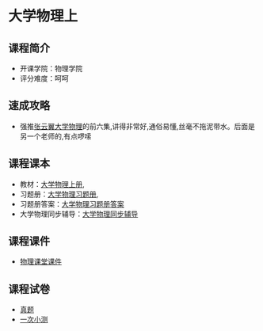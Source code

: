 # 大学物理上

## 课程简介

- 开课学院：物理学院
- 评分难度：呵呵

## 速成攻略
- 强推[张云翼大学物理](https://www.bilibili.com/video/BV1VS411A75c/?spm_id_from=333.337.search-card.all.click&vd_source=11648ea8b9149e78b210f1a1582d46d7)的前六集,讲得非常好,通俗易懂,丝毫不拖泥带水。后面是另一个老师的,有点啰嗦


## 课程课本

- 教材：[大学物理上册](https://github.com/YuhangChen1/HUSR-CS-Learning/blob/master/%E5%A4%A7%E5%AD%A6%E7%89%A9%E7%90%86/%E5%A4%A7%E5%AD%A6%E7%89%A9%E7%90%86%E4%B8%8A%20%5B%E8%8C%83%E6%B7%91%E5%8D%8E%EF%BC%8C%E9%A1%B9%E6%9E%97%E5%B7%9D%20%E4%B8%BB%E7%BC%96%5D%202014%E5%B9%B4%E7%89%88.pdf),
- 习题册：[大学物理习题册](https://github.com/YuhangChen1/HUSR-CS-Learning/blob/master/%E5%A4%A7%E5%AD%A6%E7%89%A9%E7%90%86/%E5%A4%A7%E5%AD%A6%E7%89%A9%E7%90%86%E4%B9%A0%E9%A2%98%E5%86%8C_635FB_unlocked.pdf),
- 习题册答案：[大学物理习题册答案](https://github.com/YuhangChen1/HUSR-CS-Learning/blob/master/%E5%A4%A7%E5%AD%A6%E7%89%A9%E7%90%86/%E5%A4%A7%E7%89%A9%E4%B9%A0%E9%A2%98%E5%86%8C%E7%AD%94%E6%A1%88%E4%B8%8A%E5%86%8C%E5%8D%8E%E4%B8%AD%E7%A7%91%E6%8A%80%E5%A4%A7%E5%AD%A6(1).pdf)
- 大学物理同步辅导：[大学物理同步辅导](https://github.com/YuhangChen1/HUSR-CS-Learning/blob/master/%E5%A4%A7%E5%AD%A6%E7%89%A9%E7%90%862/%E4%B9%A0%E9%A2%98%E5%86%8C%E5%92%8C%E7%AD%94%E6%A1%88/%E5%A4%A7%E5%AD%A6%E7%89%A9%E7%90%86%E5%90%8C%E6%AD%A5%E8%BE%85%E5%AF%BC%20(1).pdf)

## 课程课件
- [物理课堂课件](https://github.com/YuhangChen1/HUSR-CS-Learning/tree/master/%E5%A4%A7%E5%AD%A6%E7%89%A9%E7%90%86/%E8%AF%BE%E4%BB%B6)

## 课程试卷

- [真题](https://github.com/YuhangChen1/HUSR-CS-Learning/blob/master/%E5%A4%A7%E5%AD%A6%E7%89%A9%E7%90%86/%E5%A4%A7%E7%89%A9%E7%9C%9F%E9%A2%98.pdf)
- [一次小测](https://github.com/YuhangChen1/HUSR-CS-Learning/blob/master/%E5%A4%A7%E5%AD%A6%E7%89%A9%E7%90%86/%E5%A4%A7%E5%AD%A6%E7%89%A9%E7%90%86%E4%B8%80%E7%AC%AC%E4%B8%80%E6%AC%A1%E5%B0%8F%E6%B5%8B.pdf)
